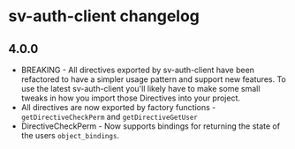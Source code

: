 # sv-auth-client changelog

## 4.0.0

* BREAKING - All directives exported by sv-auth-client have been refactored to have a simpler usage pattern and support new features. To use the latest sv-auth-client you'll likely have to make some small tweaks in how you import those Directives into your project.
* All directives are now exported by factory functions - `getDirectiveCheckPerm` and `getDirectiveGetUser`
* DirectiveCheckPerm - Now supports bindings for returning the state of the users `object_bindings`.
